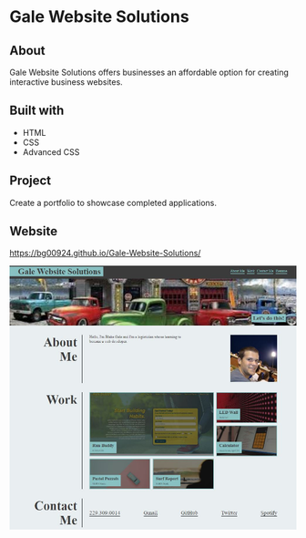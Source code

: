 # Gale Website Solutions

## About
Gale Website Solutions offers businesses an affordable option for creating interactive business websites.

## Built with
* HTML
* CSS
* Advanced CSS

## Project
Create a portfolio to showcase completed applications.

## Website
https://bg00924.github.io/Gale-Website-Solutions/

![Overview of Porfolio](./assets/images/portfolio-image.jpg)